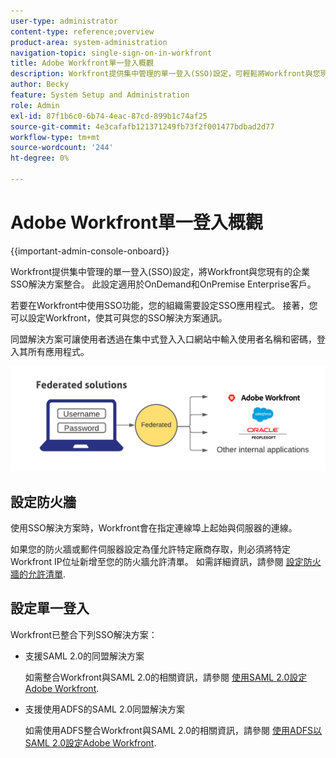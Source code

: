 ```yaml
---
user-type: administrator
content-type: reference;overview
product-area: system-administration
navigation-topic: single-sign-on-in-workfront
title: Adobe Workfront單一登入概觀
description: Workfront提供集中管理的單一登入(SSO)設定，可輕鬆將Workfront與您現有的企業SSO解決方案整合。 此設定易於設定和管理，適用於OnDemand和OnPremise Enterprise客戶。
author: Becky
feature: System Setup and Administration
role: Admin
exl-id: 87f1b6c0-6b74-4eac-87cd-899b1c74af25
source-git-commit: 4e3cafafb121371249fb73f2f001477bdbad2d77
workflow-type: tm+mt
source-wordcount: '244'
ht-degree: 0%

---
```


# Adobe Workfront單一登入概觀

<!--Audited: 12/2023-->

{{important-admin-console-onboard}}


Workfront提供集中管理的單一登入(SSO)設定，將Workfront與您現有的企業SSO解決方案整合。 此設定適用於OnDemand和OnPremise Enterprise客戶。

若要在Workfront中使用SSO功能，您的組織需要設定SSO應用程式。 接著，您可以設定Workfront，使其可與您的SSO解決方案通訊。

同盟解決方案可讓使用者透過在集中式登入入口網站中輸入使用者名稱和密碼，登入其所有應用程式。

![](assets/overview-sso-wf-fed-only.png)


## 設定防火牆

使用SSO解決方案時，Workfront會在指定連線埠上起始與伺服器的連線。

如果您的防火牆或郵件伺服器設定為僅允許特定廠商存取，則必須將特定Workfront IP位址新增至您的防火牆允許清單。 如需詳細資訊，請參閱 [設定防火牆的允許清單](../../../administration-and-setup/get-started-wf-administration/configure-your-firewall.md).

## 設定單一登入

Workfront已整合下列SSO解決方案：

* 支援SAML 2.0的同盟解決方案

  如需整合Workfront與SAML 2.0的相關資訊，請參閱 [使用SAML 2.0設定Adobe Workfront](../../../administration-and-setup/add-users/single-sign-on/configure-workfront-saml-2.md).

* 支援使用ADFS的SAML 2.0同盟解決方案

  如需使用ADFS整合Workfront與SAML 2.0的相關資訊，請參閱 [使用ADFS以SAML 2.0設定Adobe Workfront](../../../administration-and-setup/add-users/single-sign-on/configure-workfront-saml-2-adfs.md).
